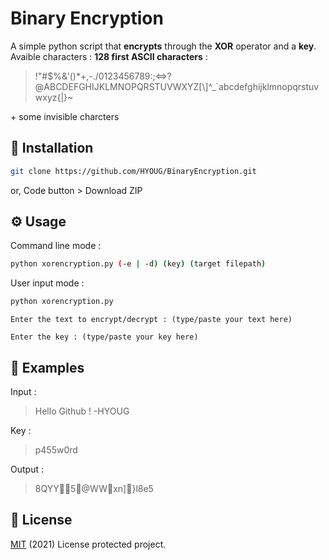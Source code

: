 # Binary Encryption
A simple python script that **encrypts** through the **XOR** operator and a **key**.
Avaible characters : **128 first ASCII characters** :
> !"#$%&'()*+,-./0123456789:;<=>?@ABCDEFGHIJKLMNOPQRSTUVWXYZ[\\]^_`abcdefghijklmnopqrstuvwxyz{|}~

\+ some invisible charcters

## 💾 Installation
```bash
git clone https://github.com/HYOUG/BinaryEncryption.git
```
or, Code button > Download ZIP

## ⚙️ Usage
Command line mode :
```bash
python xorencryption.py (-e | -d) (key) (target filepath)
```
User input mode :
```bash
python xorencryption.py
```
```
Enter the text to encrypt/decrypt : (type/paste your text here)
```
```
Enter the key : (type/paste your key here)
```


## 📌 Examples
Input :
> Hello Github ! -HYOUG

Key :
> p455w0rd

Output :
> 8QYY5\@WWxn]}l8e5

## 📜 License
[MIT](https://choosealicense.com/licenses/mit/) (2021) License protected project.
